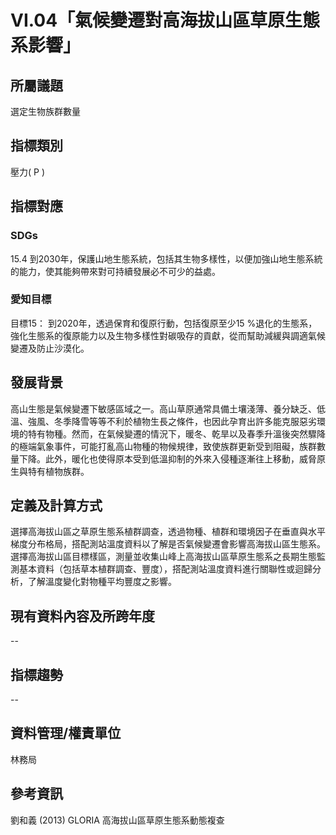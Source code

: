 # VI.04「氣候變遷對高海拔山區草原生態系影響」

<script type="text/javascript" src="http://cdn.mathjax.org/mathjax/latest/MathJax.js?config=TeX-AMS-MML_HTMLorMML"></script>

## 所屬議題
選定生物族群數量
## 指標類別
壓力( P )
## 指標對應
### SDGs
15.4
到2030年，保護山地生態系統，包括其生物多樣性，以便加強山地生態系統的能力，使其能夠帶來對可持續發展必不可少的益處。
### 愛知目標
目標15：
到2020年，透過保育和復原行動，包括復原至少15 %退化的生態系，強化生態系的復原能力以及生物多樣性對碳吸存的貢獻，從而幫助減緩與調適氣候變遷及防止沙漠化。
## 發展背景
高山生態是氣候變遷下敏感區域之一。高山草原通常具備土壤淺薄、養分缺乏、低溫、強風、冬季降雪等等不利於植物生長之條件，也因此孕育出許多能克服惡劣環境的特有物種。然而，在氣候變遷的情況下，暖冬、乾旱以及春季升溫後突然驟降的極端氣象事件，可能打亂高山物種的物候規律，致使族群更新受到阻礙，族群數量下降。此外，暖化也使得原本受到低溫抑制的外來入侵種逐漸往上移動，威脅原生與特有植物族群。
## 定義及計算方式
選擇高海拔山區之草原生態系植群調查，透過物種、植群和環境因子在垂直與水平梯度分布格局，搭配測站溫度資料以了解是否氣候變遷會影響高海拔山區生態系。
選擇高海拔山區目標樣區，測量並收集山峰上高海拔山區草原生態系之長期生態監測基本資料（包括草本植群調查、豐度），搭配測站溫度資料進行關聯性或迴歸分析，了解溫度變化對物種平均豐度之影響。
## 現有資料內容及所跨年度
--
## 指標趨勢
--
## 資料管理/權責單位
林務局
## 參考資訊
劉和義 (2013) GLORIA 高海拔山區草原生態系動態複查
